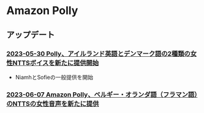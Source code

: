 # Amazon Polly

## アップデート

### [2023-05-30 Polly、アイルランド英語とデンマーク語の2種類の女性NTTSボイスを新たに提供開始](https://aws.amazon.com/jp/about-aws/whats-new/2023/05/amazon-polly-new-female-ntts-voices/)

- NiamhとSofieの一般提供を開始

### [2023-06-07 Amazon Polly、ベルギー・オランダ語（フラマン語）のNTTSの女性音声を新たに提供](https://aws.amazon.com/about-aws/whats-new/2023/06/amazon-polly-female-ntts-voice-belgian-dutch-flemish/)